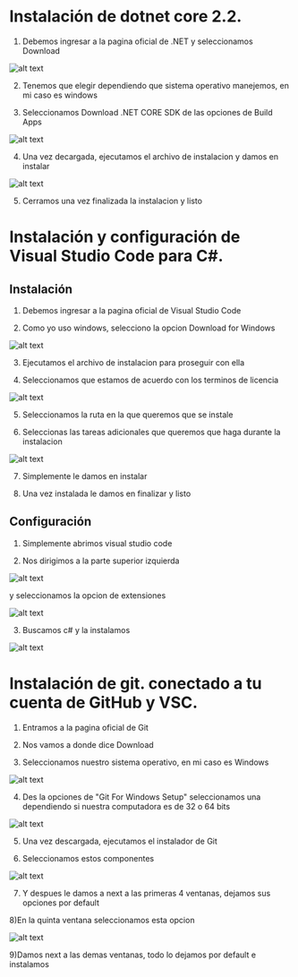 # Instalación de dotnet core 2.2.

1) Debemos ingresar a la pagina oficial de .NET y seleccionamos Download

![alt text](https://github.com/CesarHLR/POO/blob/master/Imagenes/.NET.png)

2) Tenemos que elegir dependiendo que sistema operativo manejemos, en mi caso es windows

3) Seleccionamos Download .NET CORE SDK de las opciones de Build Apps

![alt text](https://github.com/CesarHLR/POO/blob/master/Imagenes/net%20sdk.png)

4) Una vez decargada, ejecutamos el archivo de instalacion y damos en instalar

![alt text](https://github.com/CesarHLR/POO/blob/master/Imagenes/.NET%20INSTALACION.PNG)

5) Cerramos una vez finalizada la instalacion y listo

# Instalación y configuración de Visual Studio Code para C#.

## Instalación

1) Debemos ingresar a la pagina oficial de Visual Studio Code

2) Como yo uso windows, selecciono la opcion Download for Windows

![alt text](https://github.com/CesarHLR/POO/blob/master/Imagenes/download%20vsc.png)

3) Ejecutamos el archivo de instalacion para proseguir con ella

4) Seleccionamos que estamos de acuerdo con los terminos de licencia

![alt text](https://github.com/CesarHLR/POO/blob/master/Imagenes/vsc%20licencia.PNG)

5) Seleccionamos la ruta en la que queremos que se instale

6) Seleccionas las tareas adicionales que queremos que haga durante la instalacion

![alt text](https://github.com/CesarHLR/POO/blob/master/Imagenes/vsc%20tareas.PNG)

7) Simplemente le damos en instalar

8) Una vez instalada le damos en finalizar y listo

## Configuración

1) Simplemente abrimos visual studio code

2) Nos dirigimos a la parte superior izquierda                                          

![alt text](https://github.com/CesarHLR/POO/blob/master/Imagenes/vsc%20opciones.PNG)   

y seleccionamos la opcion de extensiones

![alt text](https://github.com/CesarHLR/POO/blob/master/Imagenes/vsc%20extensiones.PNG)

3) Buscamos c# y la instalamos

![alt text](https://github.com/CesarHLR/POO/blob/master/Imagenes/vsc%20c%23.PNG)

# Instalación de git. conectado a tu cuenta de GitHub y VSC.

1) Entramos a la pagina oficial de Git

2) Nos vamos a donde dice Download

3) Seleccionamos nuestro sistema operativo, en mi caso es Windows

![alt text](https://github.com/CesarHLR/POO/blob/master/Imagenes/git%20SO.PNG)

4) Des la opciones de "Git For Windows Setup" seleccionamos una dependiendo si nuestra computadora es de 32 o 64 bits

![alt text](https://github.com/CesarHLR/POO/blob/master/Imagenes/git%20bits.PNG)

5) Una vez descargada, ejecutamos el instalador de Git

6) Seleccionamos estos componentes 

![alt text](https://github.com/CesarHLR/POO/blob/master/Imagenes/git%20opciones.PNG)

7) Y despues le damos a next a las primeras 4 ventanas, dejamos sus opciones por default 

8)En la quinta ventana seleccionamos esta opcion

![alt text](https://github.com/CesarHLR/POO/blob/master/Imagenes/git%20opc.PNG)

9)Damos next a las demas ventanas, todo lo dejamos por default e instalamos















